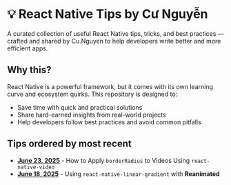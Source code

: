 # 💡 React Native Tips by Cư Nguyễn

A curated collection of useful React Native tips, tricks, and best practices — crafted and shared by Cu.Nguyen to help developers write better and more efficient apps.

## Why this?

React Native is a powerful framework, but it comes with its own learning curve and ecosystem quirks. This repository is designed to:

- Save time with quick and practical solutions
- Share hard-earned insights from real-world projects
- Help developers follow best practices and avoid common pitfalls

## Tips ordered by most recent

- **[June 23, 2025](./tips/How-to-Apply-borderRadius-to-Videos-Using-react-native-video.md)** - How to Apply `borderRadius` to Videos Using `react-native-video`
- **[June 18, 2025](./tips/Using-react-native-linear-gradient-with-Reanimated.md)** - Using `react-native-linear-gradient` with **Reanimated**
